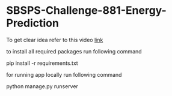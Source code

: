 # SBSPS-Challenge-881-Energy-Prediction
To get clear idea refer to this video <a href="https://drive.google.com/file/d/1E8AlmoocsjQNUChJq527cEXwtejrpgNz/view?usp=sharing"> link </a>

to install all required packages run following command

pip install -r requirements.txt

for running app locally run following  command

python manage.py runserver
